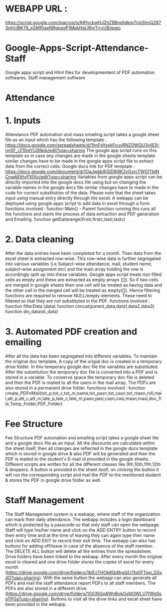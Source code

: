 # WEBAPP URL : 
https://script.google.com/macros/s/AKfycbwHJZhZBBrqXdkm7rjzjShnQ2873nInUBK79_xGMf0aeNBgpsgP1MpkHaLRhyTrrvUB/exec

# Google-Apps-Script-Attendance-Staff
Google apps script and Html files for developmentent of PDF automation softwares, Staff management software

# Attendance
# 1. Inputs
Attendance PDF automation and mass emailing script takes a google sheet file as an input which has the following template : https://docs.google.com/spreadsheets/d/1hnFpYsxkFcuvRNZ0WQU3yI83I-nnSF_r210mYlJ0Nok/edit?usp=sharing
The google app script runs on this template so in case any changes are made in the google sheets template similar changes have to be made in the google apps script     file to extract data from the correct cells.
Google docs link for PDF template : 
https://docs.google.com/document/d/1OaJwbb9l3ID9j9K2yGzrcTWGlTbtNCnwAEtltyPXIXo/edit?usp=sharing
Variables from  google apps script can be directly imported into the google docs file using but on changing the variable names in the google docs file similar changes have to made in the code for correct substitution of the data.
Please note that the sheet takes input using manual entry directly through the excel. A webapp can be deployed using google apps script to add data in excel through a  form.
  functions involved : 
  function Main() - Parent function running this runs all the functions and starts the process of data extraction and PDF generation and Emailing.
  function getDatarange(firstr,firstc,lastr,lastc)
  
# 2. Data cleaning   
After the data entries have been completed for a month. Then data from the excel sheet is extracted row-wise. This row-wise data is further segregated into various      variables (i.e Subject-wise attendance, mail, student name, subject-wise assignment etc) and the main array holding the row is accordingly split up into these          variables. Google apps script treats non filled cells as empty and these are extracted as empty arrays ([]). So if two cells are merged in google sheets then one cell  will be treated as having data and the other cell in the merged cell will be treated as empty([]). Hence filtering functions are required to remove NULL/empty          elements. These need to filtered so that they are not substituted in the PDF. 
functions involved :
function filterData (data)
function concat(parent_data,data1,data2,data3)
function div_data(st_data)
 
 # 3. Automated PDF creation and emailing
After all the data has been segregated into different variables. To maintain the original doc template, A copy of the origial doc is created in a temporary drive folder. In this temporary google doc file the variables are substituted. After the substitution the temporary doc file is converted into a PDF and is stored in a variable. To conserve space the temporary doc file is deleted and then the PDF is mailed to all the users in the mail array. The PDFs are also stored in a permanent drive folder.
functions involved : 
function create_PDFnMail(tot_p,tot_c,tot_m,name,tot_pasn,tot_casn,tot_masn,roll,mail,att_p,att_c,att_m,late_p,late_c,late_m,pasn,pasi,casn,casi,masn,masi,doc_file,Temp_Folder,PDF_Folder)


# Fee Structure
Fee Structure PDF automation and emailing script takes a google sheet file and a google docs file as an input. All the discounts are calculated within the sheet 
itself, then all changes are reflected in the google docs template which is stored in google drive & also PDF will be generated and then the PDF is mailed to the student's E-mail id provided in the google sheets. 
Different scripts are written for all the different classes like 9th,10th,11th,12th & droppers.
A button is provided in the sheet itself, on clicking the button it will run the corresponding script and mail the PDF to the mentioned student & stores the PDF in google drive folder as well.

# Staff Management
The Staff Management system is a webapp, where staff of the organization can mark their daily attendance. The webapp includes a login dashboard which is protected by a passcode so that only staff can open the webpage.
Staff will type his/her name and click on the ADD ENTRY button to record their entry time and at the time of leaving they can again type their name and click on ADD EXIT to record their exit time. The webapp can also has buttons for adding off/leave in case of the absence of the staff member.
The DELETE ALL button will delete all the entries from the spreadsheet. Drive folders have been linked to the webapp. After every month the original excel is cleared and one drive folder stores the copies of excel for every month (https://drive.google.com/drive/folders/1blEzTHOk8QdIbgQfJTtq0FTqxi_GSsdO?usp=sharing). With the same button the webapp can also generate all PDFs and mail the staff attendance report PDFs to all staff members. The PDFs are also stored in a different drive.(https://drive.google.com/drive/folders/1G03IjGq8WnBokGsNI3WLU7fWg0spTPGa?usp=sharing). Buttons to visit all the drive links and excel sheet have been provided in the webapp.
